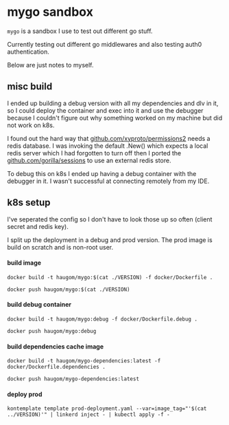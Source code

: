 # mygo sandbox

`mygo` is a sandbox I use to test out different go stuff.

Currently testing out different go middlewares and also testing auth0 authentication.

Below are just notes to myself.

## misc build

I ended up building a debug version with all my dependencies and dlv in it,
so I could deploy the container and exec into it and use the debugger because
I couldn't figure out why something worked on my machine but did not work on k8s.

I found out the hard way that [github.com/xyproto/permissions2](https://github.com/xyproto/permissions2)
needs a redis database. I was invoking the default .New() which expects a local redis server which I 
had forgotten to turn off then I ported the [github.com/gorilla/sessions](https://github.com/gorilla/sessions) 
to use an external redis store.

To debug this on k8s I ended up having a debug container with the debugger in it. I wasn't successful at
connecting remotely from my IDE.

## k8s setup

I've seperated the config so I don't have to look those up so often (client secret and redis key).

I split up the deployment in a debug and prod version. The prod image is build on scratch and is non-root user.

#### build image

`docker build -t haugom/mygo:$(cat ./VERSION) -f docker/Dockerfile .`

`docker push haugom/mygo:$(cat ./VERSION)`

#### build debug container

`docker build -t haugom/mygo:debug -f docker/Dockerfile.debug .`

`docker push haugom/mygo:debug`


#### build dependencies cache image

`docker build -t haugom/mygo-dependencies:latest -f docker/Dockerfile.dependencies .`

`docker push haugom/mygo-dependencies:latest`

#### deploy prod

`kontemplate template prod-deployment.yaml --var=image_tag="'$(cat ../VERSION)'" | linkerd inject - | kubectl apply -f -`
